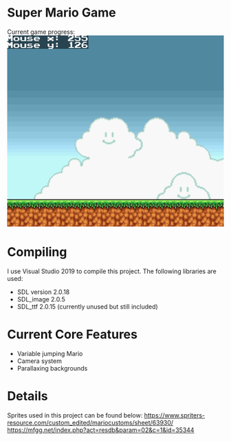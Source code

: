 # Super Mario Game
Current game progress:
![Mario](current_progress.gif)
# Compiling
I use Visual Studio 2019 to compile this project. The following libraries are used:
- SDL version 2.0.18
- SDL_image 2.0.5
- SDL_ttf 2.0.15 (currently unused but still included)
# Current Core Features
- Variable jumping Mario
- Camera system
- Parallaxing backgrounds
# Details
Sprites used in this project can be found below:
https://www.spriters-resource.com/custom_edited/mariocustoms/sheet/63930/
https://mfgg.net/index.php?act=resdb&param=02&c=1&id=35344